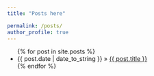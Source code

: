 ```yaml
---
title: "Posts here"

permalink: /posts/
author_profile: true
---
```

<ul>
  {% for post in site.posts %}
  <li><span>{{ post.date | date_to_string }}</span> » 
  <a href="{{ post.url }}" title="{{ post.title }}">{{ post.title }}</a>
  
 
  </li>
  {% endfor %}
</ul>



 

 